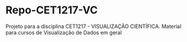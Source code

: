 # Repo-CET1217-VC
Projeto para a disciplina CET1217 - VISUALIZAÇÃO CIENTÍFICA. Material para cursos de Visualização de Dados em geral 

